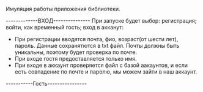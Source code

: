 Имуляция работы приложения библиотеки.

-------------ВХОД---------------
При запуске будет выбор: регистрация; войти, как временный гость; вход в акканут:
- При регистрации вводятся почта, фио, возраст(от шести лет), пароль. Данные сохранятются в txt файл. Почты должны быть уникальны, поэтому будет проверка по почте.
- При входе гостя предоставляется только имя.
- При входе в аккаунт проверяется файл с базой аакаунтов, и если есть совпадение по почте и паролю, мы можем зайти в наш аккаунт.

-----------Гость----------------

